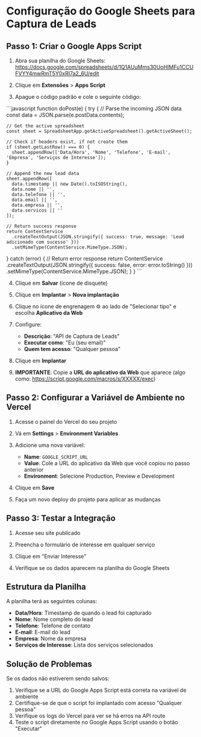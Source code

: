 # Configuração do Google Sheets para Captura de Leads

## Passo 1: Criar o Google Apps Script

1. Abra sua planilha do Google Sheets: https://docs.google.com/spreadsheets/d/1Q1AUuMms30UoHIMFu1CCUFVYY4mwRmT5Y0xRI7a2_6U/edit

2. Clique em **Extensões** > **Apps Script**

3. Apague o código padrão e cole o seguinte código:

\`\`\`javascript
function doPost(e) {
  try {
    // Parse the incoming JSON data
    const data = JSON.parse(e.postData.contents);
    
    // Get the active spreadsheet
    const sheet = SpreadsheetApp.getActiveSpreadsheet().getActiveSheet();
    
    // Check if headers exist, if not create them
    if (sheet.getLastRow() === 0) {
      sheet.appendRow(['Data/Hora', 'Nome', 'Telefone', 'E-mail', 'Empresa', 'Serviços de Interesse']);
    }
    
    // Append the new lead data
    sheet.appendRow([
      data.timestamp || new Date().toISOString(),
      data.nome || '',
      data.telefone || '',
      data.email || '',
      data.empresa || '',
      data.servicos || ''
    ]);
    
    // Return success response
    return ContentService
      .createTextOutput(JSON.stringify({ success: true, message: 'Lead adicionado com sucesso' }))
      .setMimeType(ContentService.MimeType.JSON);
      
  } catch (error) {
    // Return error response
    return ContentService
      .createTextOutput(JSON.stringify({ success: false, error: error.toString() }))
      .setMimeType(ContentService.MimeType.JSON);
  }
}
\`\`\`

4. Clique em **Salvar** (ícone de disquete)

5. Clique em **Implantar** > **Nova implantação**

6. Clique no ícone de engrenagem ⚙️ ao lado de "Selecionar tipo" e escolha **Aplicativo da Web**

7. Configure:
   - **Descrição**: "API de Captura de Leads"
   - **Executar como**: "Eu (seu email)"
   - **Quem tem acesso**: "Qualquer pessoa"

8. Clique em **Implantar**

9. **IMPORTANTE**: Copie a **URL do aplicativo da Web** que aparece (algo como: https://script.google.com/macros/s/XXXXX/exec)

## Passo 2: Configurar a Variável de Ambiente no Vercel

1. Acesse o painel do Vercel do seu projeto

2. Vá em **Settings** > **Environment Variables**

3. Adicione uma nova variável:
   - **Name**: `GOOGLE_SCRIPT_URL`
   - **Value**: Cole a URL do aplicativo da Web que você copiou no passo anterior
   - **Environment**: Selecione Production, Preview e Development

4. Clique em **Save**

5. Faça um novo deploy do projeto para aplicar as mudanças

## Passo 3: Testar a Integração

1. Acesse seu site publicado

2. Preencha o formulário de interesse em qualquer serviço

3. Clique em "Enviar Interesse"

4. Verifique se os dados aparecem na planilha do Google Sheets

## Estrutura da Planilha

A planilha terá as seguintes colunas:
- **Data/Hora**: Timestamp de quando o lead foi capturado
- **Nome**: Nome completo do lead
- **Telefone**: Telefone de contato
- **E-mail**: E-mail do lead
- **Empresa**: Nome da empresa
- **Serviços de Interesse**: Lista dos serviços selecionados

## Solução de Problemas

Se os dados não estiverem sendo salvos:

1. Verifique se a URL do Google Apps Script está correta na variável de ambiente
2. Certifique-se de que o script foi implantado com acesso "Qualquer pessoa"
3. Verifique os logs do Vercel para ver se há erros na API route
4. Teste o script diretamente no Google Apps Script usando o botão "Executar"

